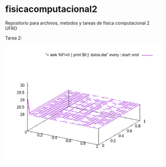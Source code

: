 # fisicacomputacional2
Repositorio para archivos, metodos y tareas de fisica computacional 2 UFRO

Tarea 2:


![](Tarea2/Problema1/animacion.gif)
